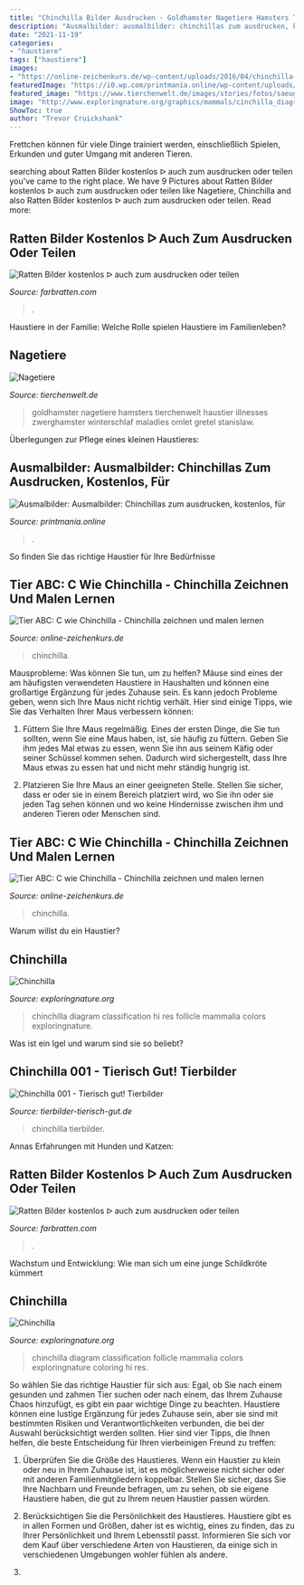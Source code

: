 ```yaml
---
title: "Chinchilla Bilder Ausdrucken - Goldhamster Nagetiere Hamsters Tierchenwelt Haustier Illnesses Zwerghamster Winterschlaf Maladies Omlet Gretel Stanislaw"
description: "Ausmalbilder: ausmalbilder: chinchillas zum ausdrucken, kostenlos, für"
date: "2021-11-19"
categories:
- "haustiere"
tags: ["haustiere"]
images:
- "https://online-zeichenkurs.de/wp-content/uploads/2016/04/chinchilla-skizze1-500x495.jpg"
featuredImage: "https://i0.wp.com/printmania.online/wp-content/uploads/2017/05/Chinchillas7.jpg?w=900&amp;ssl=1"
featured_image: "https://www.tierchenwelt.de/images/stories/fotos/saeugetiere/nagetiere/hamster/hamster_haustier_m.jpg"
image: "http://www.exploringnature.org/graphics/mammals/cinchilla_diagram.jpg"
ShowToc: true
author: "Trevor Cruickshank"
---
```



Frettchen können für viele Dinge trainiert werden, einschließlich Spielen, Erkunden und guter Umgang mit anderen Tieren.

	

		
searching about Ratten Bilder kostenlos ᐅ auch zum ausdrucken oder teilen you've came to the right place. We have 9 Pictures about Ratten Bilder kostenlos ᐅ auch zum ausdrucken oder teilen like Nagetiere, Chinchilla and also Ratten Bilder kostenlos ᐅ auch zum ausdrucken oder teilen. Read more:
		
    
## Ratten Bilder Kostenlos ᐅ Auch Zum Ausdrucken Oder Teilen

<img loading=lazy src="https://farbratten.com/wp-content/uploads/2013/12/kleine-farbratte.jpg" onerror="this.onerror=null;this.src='https://tse3.mm.bing.net/th?id=OIP.8ynMtwgdlig80kZ5sV-uaQHaE5&amp;pid=15.1';" alt="Ratten Bilder kostenlos ᐅ auch zum ausdrucken oder teilen">

_Source: farbratten.com_

>. 

	

Haustiere in der Familie: Welche Rolle spielen Haustiere im Familienleben?

    
## Nagetiere

<img loading=lazy src="https://www.tierchenwelt.de/images/stories/fotos/saeugetiere/nagetiere/hamster/hamster_haustier_m.jpg" onerror="this.onerror=null;this.src='https://tse3.mm.bing.net/th?id=OIP.w3oKQogJEx9jk4XbmfF1OwAAAA&amp;pid=15.1';" alt="Nagetiere">

_Source: tierchenwelt.de_

>goldhamster nagetiere hamsters tierchenwelt haustier illnesses zwerghamster winterschlaf maladies omlet gretel stanislaw. 

	

Überlegungen zur Pflege eines kleinen Haustieres:

    
## Ausmalbilder: Ausmalbilder: Chinchillas Zum Ausdrucken, Kostenlos, Für

<img loading=lazy src="https://i0.wp.com/printmania.online/wp-content/uploads/2017/05/Chinchillas7.jpg?w=900&amp;ssl=1" onerror="this.onerror=null;this.src='https://tse2.mm.bing.net/th?id=OIP.AkYHot1-YD_X_aIgS8kd2gHaFj&amp;pid=15.1';" alt="Ausmalbilder: Ausmalbilder: Chinchillas zum ausdrucken, kostenlos, für">

_Source: printmania.online_

>. 

	

So finden Sie das richtige Haustier für Ihre Bedürfnisse

    
## Tier ABC: C Wie Chinchilla - Chinchilla Zeichnen Und Malen Lernen

<img loading=lazy src="https://online-zeichenkurs.de/wp-content/uploads/2016/04/chinchilla-skizze1-500x495.jpg" onerror="this.onerror=null;this.src='https://tse2.mm.bing.net/th?id=OIP.8EarHQ5a4PDSEB3dEMjm8QHaHV&amp;pid=15.1';" alt="Tier ABC: C wie Chinchilla - Chinchilla zeichnen und malen lernen">

_Source: online-zeichenkurs.de_

>chinchilla. 

	

Mausprobleme: Was können Sie tun, um zu helfen?
Mäuse sind eines der am häufigsten verwendeten Haustiere in Haushalten und können eine großartige Ergänzung für jedes Zuhause sein. Es kann jedoch Probleme geben, wenn sich Ihre Maus nicht richtig verhält. Hier sind einige Tipps, wie Sie das Verhalten Ihrer Maus verbessern können:
1. Füttern Sie Ihre Maus regelmäßig. Eines der ersten Dinge, die Sie tun sollten, wenn Sie eine Maus haben, ist, sie häufig zu füttern. Geben Sie ihm jedes Mal etwas zu essen, wenn Sie ihn aus seinem Käfig oder seiner Schüssel kommen sehen. Dadurch wird sichergestellt, dass Ihre Maus etwas zu essen hat und nicht mehr ständig hungrig ist.

2. Platzieren Sie Ihre Maus an einer geeigneten Stelle. Stellen Sie sicher, dass er oder sie in einem Bereich platziert wird, wo Sie ihn oder sie jeden Tag sehen können und wo keine Hindernisse zwischen ihm und anderen Tieren oder Menschen sind.

    
## Tier ABC: C Wie Chinchilla - Chinchilla Zeichnen Und Malen Lernen

<img loading=lazy src="https://online-zeichenkurs.de/wp-content/uploads/2016/04/chinchilla-skizze1.jpg" onerror="this.onerror=null;this.src='https://tse1.mm.bing.net/th?id=OIP.4S_IO4BJK1jKPBQ0SUbB9QHaHV&amp;pid=15.1';" alt="Tier ABC: C wie Chinchilla - Chinchilla zeichnen und malen lernen">

_Source: online-zeichenkurs.de_

>chinchilla. 

	

Warum willst du ein Haustier?

    
## Chinchilla

<img loading=lazy src="http://www.exploringnature.org/graphics/color_diagram/chinchilla_color_diagram150.jpg" onerror="this.onerror=null;this.src='https://tse1.mm.bing.net/th?id=OIP.THSgVkB6urCQ2CXkILfFYwHaFu&amp;pid=15.1';" alt="Chinchilla">

_Source: exploringnature.org_

>chinchilla diagram classification hi res follicle mammalia colors exploringnature. 

	

Was ist ein Igel und warum sind sie so beliebt?

    
## Chinchilla 001 - Tierisch Gut! Tierbilder

<img loading=lazy src="https://tierbilder-tierisch-gut.de/produkt/chinchilla-001/chinchilla-001-sw.jpg" onerror="this.onerror=null;this.src='https://tse4.mm.bing.net/th?id=OIP.c0F28NU1-5hLN56iJpEiZgHaHa&amp;pid=15.1';" alt="Chinchilla 001 - Tierisch gut! Tierbilder">

_Source: tierbilder-tierisch-gut.de_

>chinchilla tierbilder. 

	

Annas Erfahrungen mit Hunden und Katzen:

    
## Ratten Bilder Kostenlos ᐅ Auch Zum Ausdrucken Oder Teilen

<img loading=lazy src="https://farbratten.com/wp-content/uploads/2013/12/Ratten-schlafen.jpg" onerror="this.onerror=null;this.src='https://tse2.mm.bing.net/th?id=OIP.eowNJm_ozU2J7tiqwvApagHaHa&amp;pid=15.1';" alt="Ratten Bilder kostenlos ᐅ auch zum ausdrucken oder teilen">

_Source: farbratten.com_

>. 

	

Wachstum und Entwicklung: Wie man sich um eine junge Schildkröte kümmert

    
## Chinchilla

<img loading=lazy src="http://www.exploringnature.org/graphics/mammals/cinchilla_diagram.jpg" onerror="this.onerror=null;this.src='https://tse2.mm.bing.net/th?id=OIP.Gq-m31n_mo5G-16pXEeyYwHaFu&amp;pid=15.1';" alt="Chinchilla">

_Source: exploringnature.org_

>chinchilla diagram classification follicle mammalia colors exploringnature coloring hi res. 

	

So wählen Sie das richtige Haustier für sich aus: Egal, ob Sie nach einem gesunden und zahmen Tier suchen oder nach einem, das Ihrem Zuhause Chaos hinzufügt, es gibt ein paar wichtige Dinge zu beachten.
Haustiere können eine lustige Ergänzung für jedes Zuhause sein, aber sie sind mit bestimmten Risiken und Verantwortlichkeiten verbunden, die bei der Auswahl berücksichtigt werden sollten. Hier sind vier Tipps, die Ihnen helfen, die beste Entscheidung für Ihren vierbeinigen Freund zu treffen:
1. Überprüfen Sie die Größe des Haustieres. Wenn ein Haustier zu klein oder neu in Ihrem Zuhause ist, ist es möglicherweise nicht sicher oder mit anderen Familienmitgliedern koppelbar. Stellen Sie sicher, dass Sie Ihre Nachbarn und Freunde befragen, um zu sehen, ob sie eigene Haustiere haben, die gut zu Ihrem neuen Haustier passen würden.

2. Berücksichtigen Sie die Persönlichkeit des Haustieres. Haustiere gibt es in allen Formen und Größen, daher ist es wichtig, eines zu finden, das zu Ihrer Persönlichkeit und Ihrem Lebensstil passt. Informieren Sie sich vor dem Kauf über verschiedene Arten von Haustieren, da einige sich in verschiedenen Umgebungen wohler fühlen als andere.

3.

